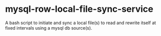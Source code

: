 # mysql-row-local-file-sync-service
A bash script to initiate and sync a local file(s) to read and rewrite itself at fixed intervals using a mysql db source(s).
